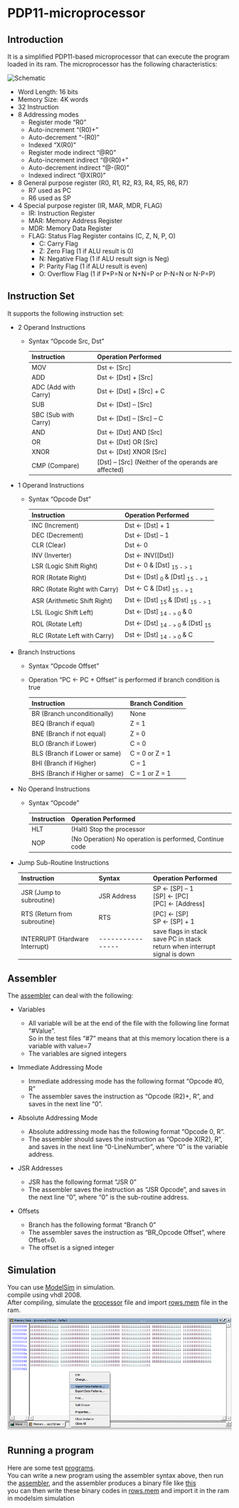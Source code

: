 # PDP11-microprocessor

## Introduction

It is a simplified PDP11-based microprocessor that can execute the program loaded in its ram.
 The microprocessor has the following characteristics:
 
![Schematic](https://user-images.githubusercontent.com/32196766/75615024-993def00-5b47-11ea-8493-82f812c8c8d2.jpg)

- Word Length: 16 bits
- Memory Size: 4K words
- 32 Instruction
- 8 Addressing modes
    - Register mode “R0”
    - Auto-increment “(R0)+”
    - Auto-decrement “-(R0)”
    - Indexed “X(R0)”
    - Register mode indirect “@R0”
    - Auto-increment indirect “@(R0)+”
    - Auto-decrement indirect “@-(R0)”
    - Indexed indirect “@X(R0)”
- 8 General purpose register (R0, R1, R2, R3, R4, R5, R6, R7)
    - R7 used as PC
	- R6 used as SP
- 4 Special purpose register (IR, MAR, MDR, FLAG)
	- IR: Instruction Register
	- MAR: Memory Address Register
	- MDR: Memory Data Register
	- FLAG: Status Flag Register contains (C, Z, N, P, O)
		- C: Carry Flag
		- Z: Zero Flag (1 if ALU result is 0)
		- N: Negative Flag (1 if ALU result sign is Neg)
		- P: Parity Flag (1 if ALU result is even)
		- O: Overflow Flag (1 if P+P=N or N+N=P or P-N=N or N-P=P)

## Instruction Set

It supports the following instruction set:

- 2 Operand Instructions
	- Syntax “Opcode Src, Dst”
  
		| Instruction           | Operation Performed                                  |
		| --------------------- | ---------------------------------------------------- |
		| MOV                   | Dst ← [Src]                                          |
		| ADD                   | Dst ← [Dst] + [Src]                                  |
		| ADC  (Add with Carry) | Dst ← [Dst] + [Src] + C                              |
		| SUB                   | Dst ← [Dst] – [Src]                                  |
		| SBC  (Sub with Carry) | Dst ← [Dst] – [Src] – C                              |
		| AND                   | Dst ← [Dst] AND [Src]                                |
		| OR                    | Dst ← [Dst] OR [Src]                                 |
		| XNOR                  | Dst ← [Dst] XNOR [Src]                               |
		| CMP (Compare)         | [Dst] – [Src] (Neither of the operands are affected) |

- 1 Operand Instructions
	- Syntax “Opcode Dst”
  
		| Instruction                   | Operation Performed                                            |
		| ----------------------------- | -------------------------------------------------------------- |
		| INC (Increment)               | Dst ← [Dst] + 1                                                |
		| DEC (Decrement)               | Dst ← [Dst] – 1                                                |
		| CLR (Clear)                   | Dst ← 0                                                        |
		| INV (Inverter)                | Dst ← INV([Dst])                                               |
		| LSR (Logic Shift Right)       | Dst ← 0                          & [Dst] <sub> 15 - > 1 </sub> |
		| ROR (Rotate Right)            | Dst ← [Dst] <sub> 0       </sub> & [Dst] <sub> 15 - > 1 </sub> |
		| RRC (Rotate Right with Carry) | Dst ← C                          & [Dst] <sub> 15 - > 1 </sub> |
		| ASR (Arithmetic Shift Right)  | Dst ← [Dst] <sub> 15      </sub> & [Dst] <sub> 15 - > 1 </sub> |
		| LSL (Logic Shift Left)        | Dst ← [Dst] <sub> 14 - > 0 </sub> & 0                          |
		| ROL (Rotate Left)             | Dst ← [Dst] <sub> 14 - > 0 </sub> & [Dst] <sub> 15     </sub>  |
		| RLC (Rotate Left with Carry)  | Dst ← [Dst] <sub> 14 - > 0 </sub> & C                          |


- Branch Instructions
	- Syntax “Opcode Offset”
	- Operation “PC ← PC + Offset” is performed if branch condition is true
  
		| Instruction                    | Branch Condition |
		| ------------------------------ | ---------------- |
		| BR (Branch unconditionally)    | None             |
		| BEQ (Branch if equal)          | Z = 1            |
		| BNE (Branch if not equal)      | Z = 0            |
		| BLO (Branch if Lower)          | C = 0            |
		| BLS (Branch if Lower or same)  | C = 0 or Z = 1   |
		| BHI (Branch if Higher)         | C = 1            |
		| BHS (Branch if Higher or same) | C = 1 or Z = 1   |

- No Operand Instructions
	- Syntax “Opcode”
  
		| Instruction | Operation Performed                                     |
		| ----------- | ------------------------------------------------------- |
		| HLT         | (Halt) Stop the processor                               |
		| NOP         | (No Operation) No operation is performed, Continue code |

- Jump Sub-Routine Instructions

	| Instruction                    | Syntax           | Operation Performed                                                                 |
	| ------------------------------ | ---------------- | ----------------------------------------------------------------------------------- |
	| JSR (Jump to subroutine)       | JSR Address      | SP ← [SP] – 1 <br> [SP] ← [PC] <br> [PC] ← [Address]                                |
	| RTS (Return from subroutine)   | RTS              | [PC] ← [SP] <br> SP ← [SP] + 1                                                      |
	| INTERRUPT (Hardware Interrupt) | ---------------- | save flags in stack <br> save PC in stack <br> return when interrupt signal is down |



## Assembler

The [assembler](Assembler/assembler.cpp) can deal with the following:
- Variables
	- All variable will be at the end of the file with the following line format “#Value”.  
  	So in the test files “#7” means that at this memory location there is a variable with value=7
	- The variables are signed integers

- Immediate Addressing Mode
	- Immediate addressing mode has the following format “Opcode #0, R”
	- The assembler saves the instruction as “Opcode (R2)+, R”, and saves in the next line “0”.


- Absolute Addressing Mode
	- Absolute addressing mode has the following format “Opcode 0, R”.
	- The assembler should saves the instruction as “Opcode X(R2), R”,  
	and saves in the next line “0-LineNumber”, where “0” is the variable address.


- JSR Addresses
	- JSR has the following format “JSR 0”
	- The assembler saves the instruction as “JSR Opcode”,
	and saves in the next line “0”, where “0” is the sub-routine address.


- Offsets
	- Branch has the following format “Branch 0”
	- The assembler saves the instruction as “BR_Opcode Offset”, where Offset=0.
	- The offset is a signed integer


## Simulation
You can use [ModelSim](https://www.mentor.com/products/fv/modelsim/) in simulation.  
compile using vhdl 2008.   
After compiling, simulate the [processor](processor.vhd) file and import [rows.mem](Test&#32;Programs/Binary&#32;Files/rows.mem) file in the ram.
![importing a file in the ram](images/memory.png)

## Running a program

Here are some test [programs](https://github.com/muhammad-sayed-mahdy/PDP11-microprocessor/tree/master/Test%20Programs/Binary%20Files).  
You can write a new program using the assembler syntax above, then run the [assembler](Assembler/assembler.cpp), 
and the assembler produces a binary file like [this](Test&#32;Programs/Binary&#32;Files/fibo.mem)  
you can then write these binary codes in [rows.mem](Test&#32;Programs/Binary&#32;Files/rows.mem) and import it in the ram in modelsim simulation
